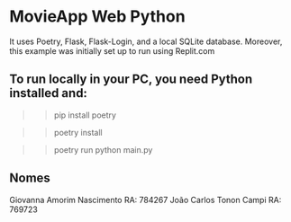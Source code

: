 # MovieApp Web Python 

It uses Poetry, Flask, Flask-Login, and a local SQLite database. 
Moreover, this example was initially set up to run using Replit.com

## To run locally in your PC, you need Python installed and:

>> pip install poetry

>> poetry install

>> poetry run python main.py
>>

## Nomes
Giovanna Amorim Nascimento RA: 784267
João Carlos Tonon Campi RA: 769723 